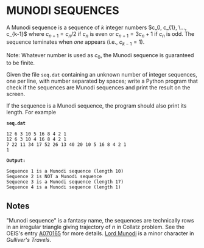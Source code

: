 # MUNODI SEQUENCES

A Munodi sequence is a sequence of $k$ integer numbers $c_0, c_{1}, \..., c_{k-1}$ where $c_{n+1} = c_{n}/2$ if $c_{n}$ is even or $c_{n+1} = 3 c_{n}+1$ if $c_{n}$ is odd. The sequence teminates when *one* appears (i.e., $c_{k-1} = 1$).

Note: Whatever number is used as $c_0$, the Munodi sequence is guaranteed to be finite.

Given the file `seq.dat` containing an unknown number of integer sequences, one per line, with number separated by spaces; write a Python program that check if the sequences are Munodi sequences and print the result on the screen.

If the sequence is a Munodi sequence, the program should also print its length. For example

**`seq.dat`**  

```text
12 6 3 10 5 16 8 4 2 1
12 6 3 10 4 16 8 4 2 1
7 22 11 34 17 52 26 13 40 20 10 5 16 8 4 2 1
1
```

**`Output:`**  

```text
Sequence 1 is a Munodi sequence (length 10)
Sequence 2 is NOT a Munodi sequence
Sequence 3 is a Munodi sequence (length 17)
Sequence 4 is a Munodi sequence (length 1)
```

## Notes

"Munodi sequence" is a fantasy name, the sequences are technically rows in an irregular triangle giving trajectory of $n$ in Collatz problem. See the OEIS's entry [A070165](https://oeis.org/A070165) for more details. [Lord Munodi](https://www.sparknotes.com/lit/gulliver/character/lord-munodi/) is a minor character in *Gulliver's Travels*.
